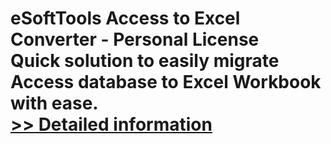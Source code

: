 # eSoftTools Access to Excel Converter - Personal License<br />Quick solution to easily migrate Access database to Excel Workbook with ease.<br />[>> Detailed information](https://secure.shareit.com/shareit/product.html?productid=300877044&affiliateid=200057808)